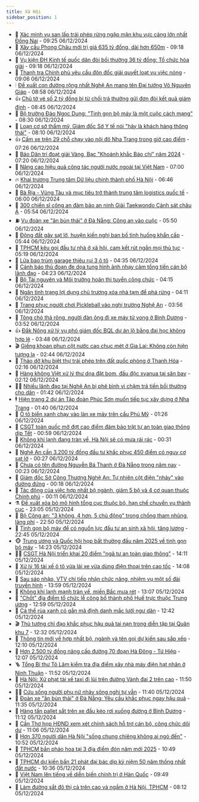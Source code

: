 ```yaml
---
title: Xã Hội
sidebar_position: 1
---
```


<!-- dantri-xa-hoi:START -->
- 🫣 [Xác minh vụ san lấp trái phép rừng ngập mặn khu vực cảng lớn nhất Đồng Nai](https://dantri.com.vn/xa-hoi/xac-minh-vu-san-lap-trai-phep-rung-ngap-man-khu-vuc-cang-lon-nhat-dong-nai-20241206144920469.htm) - 09:25 06/12/2024
- 💼 [Xây cầu Phong Châu mới trị giá 635 tỷ đồng, dài hơn 650m](https://dantri.com.vn/xa-hoi/xay-cau-phong-chau-moi-tri-gia-635-ty-dong-dai-hon-650m-20241206161156982.htm) - 09:18 06/12/2024
- 🎊 [Vụ kiện ĐH Kinh tế quốc dân đòi bồi thường 36 tỷ đồng: Tổ chức hòa giải](https://dantri.com.vn/xa-hoi/vu-kien-dh-kinh-te-quoc-dan-doi-boi-thuong-36-ty-dong-to-chuc-hoa-giai-20241206161153441.htm) - 09:18 06/12/2024
- 🙉 [Thanh tra Chính phủ yêu cầu đôn đốc giải quyết loạt vụ việc nóng](https://dantri.com.vn/xa-hoi/thanh-tra-chinh-phu-yeu-cau-don-doc-giai-quyet-loat-vu-viec-nong-20241206150825474.htm) - 09:06 06/12/2024
- 🕯 [Đề xuất con đường rộng nhất Nghệ An mang tên Đại tướng Võ Nguyên Giáp](https://dantri.com.vn/xa-hoi/de-xuat-con-duong-rong-nhat-nghe-an-mang-ten-dai-tuong-vo-nguyen-giap-20241206150915092.htm) - 08:58 06/12/2024
- 👍 [Chủ tờ vé số 2 tỷ đồng bị từ chối trả thưởng gửi đơn đòi kết quả giám định](https://dantri.com.vn/xa-hoi/chu-to-ve-so-2-ty-dong-bi-tu-choi-tra-thuong-gui-don-doi-ket-qua-giam-dinh-20241206150058384.htm) - 08:45 06/12/2024
- 🤖 [Bộ trưởng Đào Ngọc Dung: &quot;Tinh gọn bộ máy là một cuộc cách mạng&quot;](https://dantri.com.vn/an-sinh/bo-truong-dao-ngoc-dung-tinh-gon-bo-may-la-mot-cuoc-cach-mang-20241206142944124.htm) - 08:30 06/12/2024
- 🙉 [Loạn cơ sở thẩm mỹ, Giám đốc Sở Y tế nói &quot;hãy là khách hàng thông thái&quot;](https://dantri.com.vn/xa-hoi/loan-co-so-tham-my-giam-doc-so-y-te-noi-hay-la-khach-hang-thong-thai-20241206141310388.htm) - 08:10 06/12/2024
- 👍 [Cấm xe trên 29 chỗ chạy vào nội đô Nha Trang trong giờ cao điểm](https://dantri.com.vn/xa-hoi/cam-xe-tren-29-cho-chay-vao-noi-do-nha-trang-trong-gio-cao-diem-20241206132933958.htm) - 07:26 06/12/2024
- 🗽 [Báo Dân trí đoạt giải Vàng, Bạc &quot;Khoảnh khắc Báo chí&quot; năm 2024](https://dantri.com.vn/xa-hoi/bao-dan-tri-doat-giai-vang-bac-khoanh-khac-bao-chi-nam-2024-20241206131459292.htm) - 07:20 06/12/2024
- 🗽 [Nâng cao hiệu quả công tác người nước ngoài tại Việt Nam](https://dantri.com.vn/xa-hoi/nang-cao-hieu-qua-cong-tac-nguoi-nuoc-ngoai-tai-viet-nam-20241206124100474.htm) - 07:00 06/12/2024
- 🔥 [Khai trương Trung tâm Dữ liệu chính thành phố Hà Nội](https://dantri.com.vn/xa-hoi/khai-truong-trung-tam-du-lieu-chinh-thanh-pho-ha-noi-20241206134242401.htm) - 06:46 06/12/2024
- 🦒 [Bà Rịa - Vũng Tàu và mục tiêu trở thành trung tâm logistics quốc tế](https://dantri.com.vn/xa-hoi/ba-ria-vung-tau-va-muc-tieu-tro-thanh-trung-tam-logistics-quoc-te-20241206142520046.htm) - 06:00 06/12/2024
- 🧐 [300 chiến sĩ công an đảm bảo an ninh Giải Taekwondo Cảnh sát châu Á](https://dantri.com.vn/xa-hoi/300-chien-si-cong-an-dam-bao-an-ninh-giai-taekwondo-canh-sat-chau-a-20241206111330542.htm) - 05:54 06/12/2024
- ⛽️ [Vụ đoàn xe &quot;ăn bùn thải&quot; ở Đà Nẵng: Công an vào cuộc](https://dantri.com.vn/xa-hoi/vu-doan-xe-an-bun-thai-o-da-nang-cong-an-vao-cuoc-20241206123633734.htm) - 05:50 06/12/2024
- 🚀 [Động đất gây sạt lở, huyện kiến nghị ban bố tình huống khẩn cấp](https://dantri.com.vn/xa-hoi/dong-dat-gay-sat-lo-huyen-kien-nghi-ban-bo-tinh-huong-khan-cap-20241206122004918.htm) - 05:44 06/12/2024
- 🦒 [TPHCM kêu gọi đầu tư nhà ở xã hội, cam kết rút ngắn mọi thủ tục](https://dantri.com.vn/xa-hoi/tphcm-keu-goi-dau-tu-nha-o-xa-hoi-cam-ket-rut-ngan-moi-thu-tuc-20241206110655931.htm) - 05:19 06/12/2024
- 🦅 [Lửa bao trùm garage thiêu rụi 3 ô tô](https://dantri.com.vn/xa-hoi/lua-bao-trum-garage-thieu-rui-3-o-to-20241206112651004.htm) - 04:35 06/12/2024
- 🚀 [Cảnh báo thủ đoạn đe dọa tung hình ảnh nhạy cảm tống tiền cán bộ lãnh đạo](https://dantri.com.vn/xa-hoi/canh-bao-thu-doan-de-doa-tung-hinh-anh-nhay-cam-tong-tien-can-bo-lanh-dao-20241206105242201.htm) - 04:23 06/12/2024
- 🦅 [Bộ Tài nguyên và Môi trường hoãn thi tuyển công chức](https://dantri.com.vn/xa-hoi/bo-tai-nguyen-va-moi-truong-hoan-thi-tuyen-cong-chuc-20241206101552407.htm) - 04:15 06/12/2024
- 🤠 [Ngăn tình trạng lợi dụng chủ trương xóa nhà tạm để phá rừng](https://dantri.com.vn/xa-hoi/ngan-tinh-trang-loi-dung-chu-truong-xoa-nha-tam-de-pha-rung-20241206102156287.htm) - 04:11 06/12/2024
- 💄 [Trang phục người chơi Pickleball vào nghị trường Nghệ An](https://dantri.com.vn/xa-hoi/trang-phuc-nguoi-choi-pickleball-vao-nghi-truong-nghe-an-20241206103413240.htm) - 03:56 06/12/2024
- 🥷 [Tông chó thả rông, người đàn ông đi xe máy tử vong ở Bình Dương](https://dantri.com.vn/xa-hoi/tong-cho-tha-rong-nguoi-dan-ong-di-xe-may-tu-vong-o-binh-duong-20241206104502793.htm) - 03:52 06/12/2024
- 👍 [Đắk Nông xử lý vụ phó giám đốc BQL dự án lộ bằng đại học không hợp lệ](https://dantri.com.vn/xa-hoi/dak-nong-xu-ly-vu-pho-giam-doc-bql-du-an-lo-bang-dai-hoc-khong-hop-le-20241206101121923.htm) - 03:48 06/12/2024
- 🎬 [Giếng khoan phun cột nước cao chục mét ở Gia Lai: Không còn hiện tượng lạ](https://dantri.com.vn/xa-hoi/gieng-khoan-phun-cot-nuoc-cao-chuc-met-o-gia-lai-khong-con-hien-tuong-la-20241206093135087.htm) - 02:44 06/12/2024
- 🦒 [Tháo dỡ khu biệt thự trái phép trên đất quốc phòng ở Thanh Hóa](https://dantri.com.vn/xa-hoi/thao-do-khu-biet-thu-trai-phep-tren-dat-quoc-phong-o-thanh-hoa-20241206090705329.htm) - 02:16 06/12/2024
- 🌊 [Hàng không Việt xử lý thư dọa đặt bom, đầu độc xyanua tại sân bay](https://dantri.com.vn/xa-hoi/hang-khong-viet-xu-ly-thu-doa-dat-bom-dau-doc-xyanua-tai-san-bay-20241205214723820.htm) - 02:12 06/12/2024
- 🧑‍💻 [Nhiều lãnh đạo tại Nghệ An bị phê bình vì chậm trả tiền bồi thường cho dân](https://dantri.com.vn/xa-hoi/nhieu-lanh-dao-tai-nghe-an-bi-phe-binh-vi-cham-tra-tien-boi-thuong-cho-dan-20241206081158771.htm) - 01:42 06/12/2024
- 🕴 [Hiện trạng 2 dự án Tập đoàn Phúc Sơn muốn tiếp tục xây dựng ở Nha Trang](https://dantri.com.vn/xa-hoi/hien-trang-2-du-an-tap-doan-phuc-son-muon-tiep-tuc-xay-dung-o-nha-trang-20241205163324750.htm) - 01:40 06/12/2024
- 🤔 [Ô tô biển xanh chạy vào làn xe máy trên cầu Phú Mỹ](https://dantri.com.vn/xa-hoi/o-to-bien-xanh-chay-vao-lan-xe-may-tren-cau-phu-my-20241206080835610.htm) - 01:26 06/12/2024
- 💄 [CSGT toàn quốc mở đợt cao điểm đảm bảo trật tự an toàn giao thông dịp Tết](https://dantri.com.vn/xa-hoi/csgt-toan-quoc-mo-dot-cao-diem-dam-bao-trat-tu-an-toan-giao-thong-dip-tet-20241205215210314.htm) - 00:59 06/12/2024
- 🧠 [Không khí lạnh đang tràn về, Hà Nội sẽ có mưa rải rác](https://dantri.com.vn/xa-hoi/khong-khi-lanh-dang-tran-ve-ha-noi-se-co-mua-rai-rac-20241206070637621.htm) - 00:31 06/12/2024
- 🦣 [Nghệ An cần 3.200 tỷ đồng đầu tư khắc phục 450 điểm có nguy cơ sạt lở](https://dantri.com.vn/xa-hoi/nghe-an-can-3200-ty-dong-dau-tu-khac-phuc-450-diem-co-nguy-co-sat-lo-20241205214532705.htm) - 00:27 06/12/2024
- 💫 [Chưa có tên đường Nguyễn Bá Thanh ở Đà Nẵng trong năm nay](https://dantri.com.vn/xa-hoi/chua-co-ten-duong-nguyen-ba-thanh-o-da-nang-trong-nam-nay-20241205230816444.htm) - 00:23 06/12/2024
- 🚀 [Giám đốc Sở Công Thương Nghệ An: Tự nhiên cột điện &quot;nhảy&quot; vào đường đứng](https://dantri.com.vn/xa-hoi/giam-doc-so-cong-thuong-nghe-an-tu-nhien-cot-dien-nhay-vao-duong-dung-20241205210847803.htm) - 00:18 06/12/2024
- 🤔 [Tác động của việc hợp nhất bộ ngành, giảm 5 bộ và 4 cơ quan thuộc Chính phủ](https://dantri.com.vn/xa-hoi/tac-dong-cua-viec-hop-nhat-bo-nganh-giam-5-bo-va-4-co-quan-thuoc-chinh-phu-20241205225542143.htm) - 00:11 06/12/2024
- ⚗️ [Đề xuất xóa bỏ mô hình tổng cục thuộc bộ, hạn chế chuyển vụ thành cục](https://dantri.com.vn/xa-hoi/de-xuat-xoa-bo-mo-hinh-tong-cuc-thuoc-bo-han-che-chuyen-vu-thanh-cuc-20241205221057299.htm) - 23:05 05/12/2024
- 🫶 [Bộ Công an: &quot;3 không, 4 hơn, 5 chủ động&quot; trong chống tham nhũng, lãng phí](https://dantri.com.vn/xa-hoi/bo-cong-an-3-khong-4-hon-5-chu-dong-trong-chong-tham-nhung-lang-phi-20241205225954811.htm) - 22:50 05/12/2024
- 🌮 [Tinh gọn bộ máy để có nguồn lực đầu tư an sinh xã hội, tăng lương](https://dantri.com.vn/xa-hoi/tinh-gon-bo-may-de-co-nguon-luc-dau-tu-an-sinh-xa-hoi-tang-luong-20241205204053193.htm) - 22:45 05/12/2024
- 🐵 [Trung ương và Quốc hội họp bất thường đầu năm 2025 về tinh gọn bộ máy](https://dantri.com.vn/xa-hoi/trung-uong-va-quoc-hoi-hop-bat-thuong-dau-nam-2025-ve-tinh-gon-bo-may-20241205211809445.htm) - 14:23 05/12/2024
- 🧑‍🏫 [CSGT Hà Nội triển khai 20 điểm &quot;ngã tư an toàn giao thông&quot;](https://dantri.com.vn/xa-hoi/csgt-ha-noi-trien-khai-20-diem-nga-tu-an-toan-giao-thong-20241205201755673.htm) - 14:11 05/12/2024
- 💫 [Xử lý 16 tài xế ô tô vừa lái xe vừa dùng điện thoại trên cao tốc](https://dantri.com.vn/xa-hoi/xu-ly-16-tai-xe-o-to-vua-lai-xe-vua-dung-dien-thoai-tren-cao-toc-20241205205758775.htm) - 14:08 05/12/2024
- 🦩 [Sau sáp nhập, VTV chỉ tiếp nhận chức năng, nhiệm vụ một số đài truyền hình](https://dantri.com.vn/xa-hoi/sau-sap-nhap-vtv-chi-tiep-nhan-chuc-nang-nhiem-vu-mot-so-dai-truyen-hinh-20241205204522495.htm) - 13:59 05/12/2024
- 🦄 [Không khí lạnh mạnh tràn về, miền Bắc mưa rét](https://dantri.com.vn/xa-hoi/khong-khi-lanh-manh-tran-ve-mien-bac-mua-ret-20241205194718283.htm) - 13:07 05/12/2024
- 💂 [&quot;Chốt&quot; địa điểm tổ chức lễ công bố thành phố Huế trực thuộc Trung ương](https://dantri.com.vn/xa-hoi/chot-dia-diem-to-chuc-le-cong-bo-thanh-pho-hue-truc-thuoc-trung-uong-20241205184017617.htm) - 12:59 05/12/2024
- 💄 [Cá thể rùa xanh có gắn mã định danh mắc lưới ngư dân](https://dantri.com.vn/xa-hoi/ca-the-rua-xanh-co-gan-ma-dinh-danh-mac-luoi-ngu-dan-20241205171649070.htm) - 12:42 05/12/2024
- 🎬 [Thủ tướng chỉ đạo khắc phục hậu quả tai nạn trong diễn tập tại Quân khu 7](https://dantri.com.vn/xa-hoi/thu-tuong-chi-dao-khac-phuc-hau-qua-tai-nan-trong-dien-tap-tai-quan-khu-7-20241205185702047.htm) - 12:32 05/12/2024
- 👀 [Thông tin mới về hợp nhất bộ, ngành và tên gọi dự kiến sau sắp xếp](https://dantri.com.vn/xa-hoi/thong-tin-moi-ve-hop-nhat-bo-nganh-va-ten-goi-du-kien-sau-sap-xep-20241205190030223.htm) - 12:10 05/12/2024
- 💃 [Hơn 2.500 tỷ đồng nâng cấp đường 70 đoạn Hà Đông - Tứ Hiệp](https://dantri.com.vn/xa-hoi/hon-2500-ty-dong-nang-cap-duong-70-doan-ha-dong-tu-hiep-20241205162413098.htm) - 12:07 05/12/2024
- 🪜 [Tổng Bí thư Tô Lâm kiểm tra địa điểm xây nhà máy điện hạt nhân ở Ninh Thuận](https://dantri.com.vn/xa-hoi/tong-bi-thu-to-lam-kiem-tra-dia-diem-xay-nha-may-dien-hat-nhan-o-ninh-thuan-20241205183321865.htm) - 11:52 05/12/2024
- 📝 [Hà Nội: Xử phạt tài xế taxi đi lùi trên đường Vành đai 2 trên cao](https://dantri.com.vn/xa-hoi/ha-noi-xu-phat-tai-xe-taxi-di-lui-tren-duong-vanh-dai-2-tren-cao-20241205184510040.htm) - 11:50 05/12/2024
- 🧑‍💻 [Cứu sống người phụ nữ nhảy sông nghi tự vẫn](https://dantri.com.vn/xa-hoi/cuu-song-nguoi-phu-nu-nhay-song-nghi-tu-van-20241205172816770.htm) - 11:40 05/12/2024
- 👺 [Đoàn xe &quot;ăn bùn thải&quot; ở Đà Nẵng: Yêu cầu khắc phục ngay hậu quả](https://dantri.com.vn/xa-hoi/doan-xe-an-bun-thai-o-da-nang-yeu-cau-khac-phuc-ngay-hau-qua-20241205174946472.htm) - 11:35 05/12/2024
- 🌮 [Hàng tấn pallet sắt trên xe đầu kéo rơi xuống đường ở Bình Dương](https://dantri.com.vn/xa-hoi/hang-tan-pallet-sat-tren-xe-dau-keo-roi-xuong-duong-o-binh-duong-20241205171832248.htm) - 11:12 05/12/2024
- 🤭 [Cần Thơ họp HĐND xem xét chính sách hỗ trợ cán bộ, công chức dôi dư](https://dantri.com.vn/xa-hoi/can-tho-hop-hdnd-xem-xet-chinh-sach-ho-tro-can-bo-cong-chuc-doi-du-20241205170042541.htm) - 11:06 05/12/2024
- 💪 [Hơn 370 người dân Hà Nội &quot;sống chung chiêng không ai ngó đến&quot;](https://dantri.com.vn/xa-hoi/hon-370-nguoi-dan-ha-noi-song-chung-chieng-khong-ai-ngo-den-20241205172356756.htm) - 10:52 05/12/2024
- 🧰 [TPHCM bắn pháo hoa tại 3 địa điểm đón năm mới 2025](https://dantri.com.vn/xa-hoi/tphcm-ban-phao-hoa-tai-3-dia-diem-don-nam-moi-2025-20241205173706975.htm) - 10:49 05/12/2024
- 🤡 [TPHCM dự kiến bắn 21 phát đại bác dịp kỷ niệm 50 năm thống nhất đất nước](https://dantri.com.vn/xa-hoi/tphcm-du-kien-ban-21-phat-dai-bac-dip-ky-niem-50-nam-thong-nhat-dat-nuoc-20241205170348046.htm) - 10:36 05/12/2024
- 🦆 [Việt Nam lên tiếng về diễn biến chính trị ở Hàn Quốc](https://dantri.com.vn/xa-hoi/viet-nam-len-tieng-ve-dien-bien-chinh-tri-o-han-quoc-20241205163928722.htm) - 09:49 05/12/2024
- 🦍 [Làm đường sắt đô thị cả trên cao và ngầm ở Hà Nội, TPHCM](https://dantri.com.vn/xa-hoi/lam-duong-sat-do-thi-ca-tren-cao-va-ngam-o-ha-noi-tphcm-20241205144157834.htm) - 08:12 05/12/2024<!-- dantri-xa-hoi:END -->
